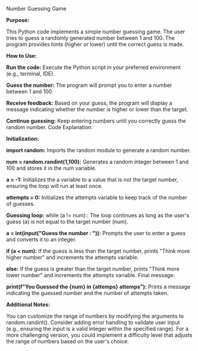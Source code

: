 Number Guessing Game

**Purpose:**

This Python code implements a simple number guessing game. The user tries to guess a randomly generated number between 1 and 100. The program provides hints (higher or lower) until the correct guess is made.

**How to Use:**

**Run the code:**
Execute the Python script in your preferred environment (e.g., terminal, IDE).

**Guess the number:**
The program will prompt you to enter a number between 1 and 100.

**Receive feedback:**
Based on your guess, the program will display a message indicating whether the number is higher or lower than the target.

**Continue guessing:**
Keep entering numbers until you correctly guess the random number.
Code Explanation:

**Initialization:**

**import random:**
Imports the random module to generate a random number.

**num = random.randint(1,100):**
Generates a random integer between 1 and 100 and stores it in the num variable.

**a = -1:**
Initializes the a variable to a value that is not the target number, ensuring the loop will run at least once.

**attempts = 0:**
Initializes the attempts variable to keep track of the number of guesses.

**Guessing loop:**
while (a != num):: The loop continues as long as the user's guess (a) is not equal to the target number (num).

**a = int(input("Guess the number : ")):**
Prompts the user to enter a guess and converts it to an integer.

**if (a < num):**
If the guess is less than the target number, prints "Think more higher number" and increments the attempts variable.

**else:** 
If the guess is greater than the target number, prints "Think more lower number" and increments the attempts variable.
Final message:

**print(f"You Guessed the {num} in {attemps} attemps"):** Prints a message indicating the guessed number and the number of attempts taken.

**Additional Notes:**

You can customize the range of numbers by modifying the arguments to random.randint().
Consider adding error handling to validate user input (e.g., ensuring the input is a valid integer within the specified range).
For a more challenging version, you could implement a difficulty level that adjusts the range of numbers based on the user's choice.
